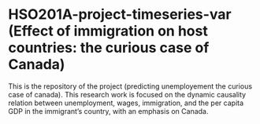 # HSO201A-project-timeseries-var (Effect of immigration on host countries: the curious case of Canada)
This is the repository of the project (predicting unemployement the curious case of canada). This research work is focused on the dynamic causality relation between unemployment,
wages, immigration, and the per capita GDP in the immigrant’s country, with an emphasis on Canada.
